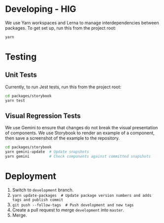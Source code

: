 # Developing - HIG

We use Yarn workspaces and Lerna to manage interdependencies between packages. To get set up, run this from the project root:

```bash
yarn
```

# Testing

## Unit Tests

Currently, to run Jest tests, run this from the project root:

```bash
cd packages/storybook
yarn test
```

## Visual Regression Tests

We use Gemini to ensure that changes do not break the visual presentation of components. We use Storybook to render an example of a component, then save a screenshot of the example to the repository.

```bash
cd packages/storybook
yarn gemini-update  # Update snapshots
yarn gemini         # Check components against committed snapshots
```

# Deployment

1. Switch to `development` branch.
1. `yarn update-packages  # Update package version numbers and adds tags and publish commit`
1. `git push --follow-tags  # Push development and new tags`
1. Create a pull request to merge `development` into `master`.
1. Merge.
